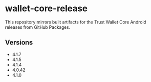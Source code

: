 # wallet-core-release

This repository mirrors built artifacts for the Trust Wallet Core Android releases from GitHub Packages.

## Versions

- 4.1.7
- 4.1.5
- 4.1.4
- 4.0.42
- 4.1.0
